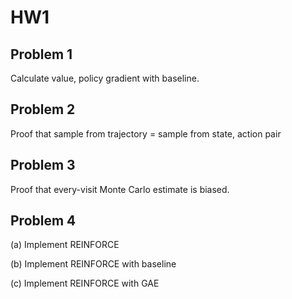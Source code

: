 # HW1

## Problem 1

Calculate value, policy gradient with baseline.

## Problem 2

Proof that sample from trajectory = sample from state, action pair

## Problem 3

Proof that every-visit Monte Carlo estimate is biased.

## Problem 4

(a) Implement REINFORCE

(b) Implement REINFORCE with baseline

(c) Implement REINFORCE with GAE

